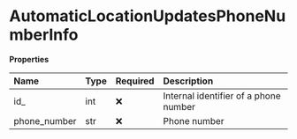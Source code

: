 # AutomaticLocationUpdatesPhoneNumberInfo

**Properties**

| Name         | Type | Required | Description                           |
| :----------- | :--- | :------- | :------------------------------------ |
| id\_         | int  | ❌       | Internal identifier of a phone number |
| phone_number | str  | ❌       | Phone number                          |

<!-- This file was generated by liblab | https://liblab.com/ -->
